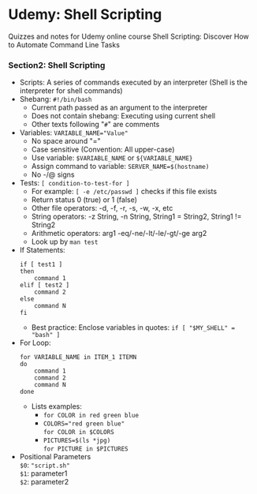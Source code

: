 # Udemy: Shell Scripting
Quizzes and notes for Udemy online course Shell Scripting: Discover How to Automate Command Line Tasks 

### Section2: Shell Scripting
* Scripts: A series of commands executed by an interpreter (Shell is the interpreter for shell commands)
* Shebang: `#!/bin/bash`
    * Current path passed as an argument to the interpreter
    * Does not contain shebang: Executing using current shell
    * Other texts following "`#`" are comments
* Variables: `VARIABLE_NAME="Value"`
    * No space around "="
    * Case sensitive (Convention: All upper-case)
    * Use variable: `$VARIABLE_NAME` or `${VARIABLE_NAME}`
    * Assign command to variable: `SERVER_NAME=$(hostname)`
    * No -/@ signs
* Tests: `[ condition-to-test-for ]`
    * For example: `[ -e /etc/passwd ]` checks if this file exists
    * Return status 0 (true) or 1 (false)
    * Other file operators: -d, -f, -r, -s, -w, -x, etc
    * String operators: -z String, -n String, String1 = String2, String1 != String2
    * Arithmetic operators: arg1 -eq/-ne/-lt/-le/-gt/-ge arg2
    * Look up by `man test` 
* If Statements:
    ```
    if [ test1 ]
    then
        command 1
    elif [ test2 ]
        command 2
    else
        command N
    fi
    ```
    * Best practice: Enclose variables in quotes: `if [ "$MY_SHELL" = "bash" ]`
* For Loop:
    ```
    for VARIABLE_NAME in ITEM_1 ITEMN
    do
        command 1
        command 2
        command N
    done
    ```
    * Lists examples:   
        * `for COLOR in red green blue`
        * `COLORS="red green blue"`  
            `for COLOR in $COLORS`
        * `PICTURES=$(ls *jpg)`  
            `for PICTURE in $PICTURES`
* Positional Parameters  
    `$0`: `"script.sh"`  
    `$1`: parameter1  
    `$2`: parameter2
